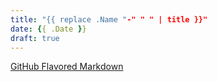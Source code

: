 ```yaml
---
title: "{{ replace .Name "-" " " | title }}"
date: {{ .Date }}
draft: true
---
```


[GitHub Flavored Markdown](https://github.github.com/gfm/)
